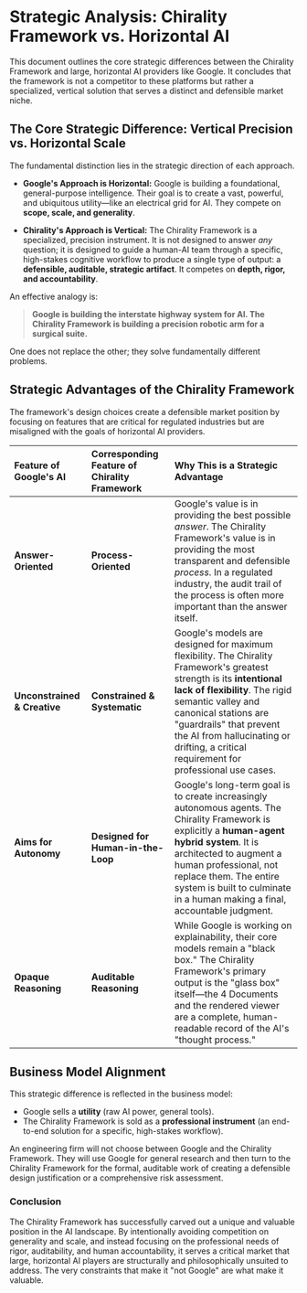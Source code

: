 # Strategic Analysis: Chirality Framework vs. Horizontal AI

This document outlines the core strategic differences between the Chirality Framework and large, horizontal AI providers like Google. It concludes that the framework is not a competitor to these platforms but rather a specialized, vertical solution that serves a distinct and defensible market niche.

## The Core Strategic Difference: Vertical Precision vs. Horizontal Scale

The fundamental distinction lies in the strategic direction of each approach.

*   **Google's Approach is Horizontal:** Google is building a foundational, general-purpose intelligence. Their goal is to create a vast, powerful, and ubiquitous utility—like an electrical grid for AI. They compete on **scope, scale, and generality**.

*   **Chirality's Approach is Vertical:** The Chirality Framework is a specialized, precision instrument. It is not designed to answer *any* question; it is designed to guide a human-AI team through a specific, high-stakes cognitive workflow to produce a single type of output: a **defensible, auditable, strategic artifact**. It competes on **depth, rigor, and accountability**.

An effective analogy is:

> **Google is building the interstate highway system for AI. The Chirality Framework is building a precision robotic arm for a surgical suite.**

One does not replace the other; they solve fundamentally different problems.

## Strategic Advantages of the Chirality Framework

The framework's design choices create a defensible market position by focusing on features that are critical for regulated industries but are misaligned with the goals of horizontal AI providers.

| Feature of Google's AI | Corresponding Feature of Chirality Framework | Why This is a Strategic Advantage |
| :--- | :--- | :--- |
| **Answer-Oriented** | **Process-Oriented** | Google's value is in providing the best possible *answer*. The Chirality Framework's value is in providing the most transparent and defensible *process*. In a regulated industry, the audit trail of the process is often more important than the answer itself. |
| **Unconstrained & Creative** | **Constrained & Systematic** | Google's models are designed for maximum flexibility. The Chirality Framework's greatest strength is its **intentional lack of flexibility**. The rigid semantic valley and canonical stations are "guardrails" that prevent the AI from hallucinating or drifting, a critical requirement for professional use cases. |
| **Aims for Autonomy** | **Designed for Human-in-the-Loop** | Google's long-term goal is to create increasingly autonomous agents. The Chirality Framework is explicitly a **human-agent hybrid system**. It is architected to augment a human professional, not replace them. The entire system is built to culminate in a human making a final, accountable judgment. |
| **Opaque Reasoning** | **Auditable Reasoning** | While Google is working on explainability, their core models remain a "black box." The Chirality Framework's primary output is the "glass box" itself—the 4 Documents and the rendered viewer are a complete, human-readable record of the AI's "thought process." |

## Business Model Alignment

This strategic difference is reflected in the business model:

*   Google sells a **utility** (raw AI power, general tools).
*   The Chirality Framework is sold as a **professional instrument** (an end-to-end solution for a specific, high-stakes workflow).

An engineering firm will not choose between Google and the Chirality Framework. They will use Google for general research and then turn to the Chirality Framework for the formal, auditable work of creating a defensible design justification or a comprehensive risk assessment.

### Conclusion

The Chirality Framework has successfully carved out a unique and valuable position in the AI landscape. By intentionally avoiding competition on generality and scale, and instead focusing on the professional needs of rigor, auditability, and human accountability, it serves a critical market that large, horizontal AI players are structurally and philosophically unsuited to address. The very constraints that make it "not Google" are what make it valuable.
